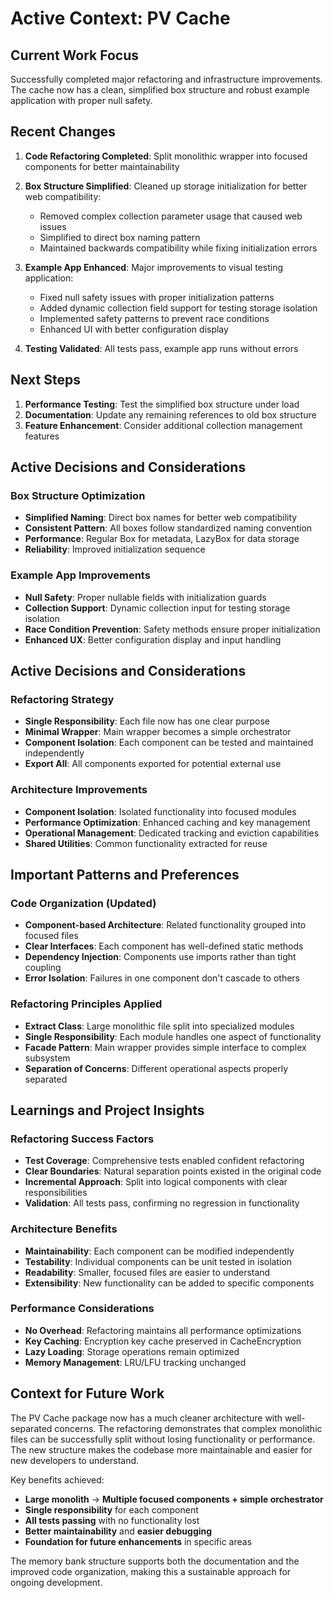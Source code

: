 # Active Context: PV Cache

## Current Work Focus
Successfully completed major refactoring and infrastructure improvements. The cache now has a clean, simplified box structure and robust example application with proper null safety.

## Recent Changes
1. **Code Refactoring Completed**: Split monolithic wrapper into focused components for better maintainability

2. **Box Structure Simplified**: Cleaned up storage initialization for better web compatibility:
   - Removed complex collection parameter usage that caused web issues
   - Simplified to direct box naming pattern
   - Maintained backwards compatibility while fixing initialization errors

3. **Example App Enhanced**: Major improvements to visual testing application:
   - Fixed null safety issues with proper initialization patterns
   - Added dynamic collection field support for testing storage isolation
   - Implemented safety patterns to prevent race conditions
   - Enhanced UI with better configuration display

4. **Testing Validated**: All tests pass, example app runs without errors

## Next Steps
1. **Performance Testing**: Test the simplified box structure under load
2. **Documentation**: Update any remaining references to old box structure
3. **Feature Enhancement**: Consider additional collection management features

## Active Decisions and Considerations

### Box Structure Optimization
- **Simplified Naming**: Direct box names for better web compatibility
- **Consistent Pattern**: All boxes follow standardized naming convention
- **Performance**: Regular Box for metadata, LazyBox for data storage
- **Reliability**: Improved initialization sequence

### Example App Improvements
- **Null Safety**: Proper nullable fields with initialization guards
- **Collection Support**: Dynamic collection input for testing storage isolation
- **Race Condition Prevention**: Safety methods ensure proper initialization
- **Enhanced UX**: Better configuration display and input handling

## Active Decisions and Considerations

### Refactoring Strategy
- **Single Responsibility**: Each file now has one clear purpose
- **Minimal Wrapper**: Main wrapper becomes a simple orchestrator
- **Component Isolation**: Each component can be tested and maintained independently
- **Export All**: All components exported for potential external use

### Architecture Improvements
- **Component Isolation**: Isolated functionality into focused modules
- **Performance Optimization**: Enhanced caching and key management
- **Operational Management**: Dedicated tracking and eviction capabilities
- **Shared Utilities**: Common functionality extracted for reuse

## Important Patterns and Preferences

### Code Organization (Updated)
- **Component-based Architecture**: Related functionality grouped into focused files
- **Clear Interfaces**: Each component has well-defined static methods
- **Dependency Injection**: Components use imports rather than tight coupling
- **Error Isolation**: Failures in one component don't cascade to others

### Refactoring Principles Applied
- **Extract Class**: Large monolithic file split into specialized modules
- **Single Responsibility**: Each module handles one aspect of functionality
- **Facade Pattern**: Main wrapper provides simple interface to complex subsystem
- **Separation of Concerns**: Different operational aspects properly separated

## Learnings and Project Insights

### Refactoring Success Factors
- **Test Coverage**: Comprehensive tests enabled confident refactoring
- **Clear Boundaries**: Natural separation points existed in the original code
- **Incremental Approach**: Split into logical components with clear responsibilities
- **Validation**: All tests pass, confirming no regression in functionality

### Architecture Benefits
- **Maintainability**: Each component can be modified independently
- **Testability**: Individual components can be unit tested in isolation
- **Readability**: Smaller, focused files are easier to understand
- **Extensibility**: New functionality can be added to specific components

### Performance Considerations
- **No Overhead**: Refactoring maintains all performance optimizations
- **Key Caching**: Encryption key cache preserved in CacheEncryption
- **Lazy Loading**: Storage operations remain optimized
- **Memory Management**: LRU/LFU tracking unchanged

## Context for Future Work
The PV Cache package now has a much cleaner architecture with well-separated concerns. The refactoring demonstrates that complex monolithic files can be successfully split without losing functionality or performance. The new structure makes the codebase more maintainable and easier for new developers to understand.

Key benefits achieved:
- **Large monolith** → **Multiple focused components + simple orchestrator**
- **Single responsibility** for each component
- **All tests passing** with no functionality lost
- **Better maintainability** and **easier debugging**
- **Foundation for future enhancements** in specific areas

The memory bank structure supports both the documentation and the improved code organization, making this a sustainable approach for ongoing development.

